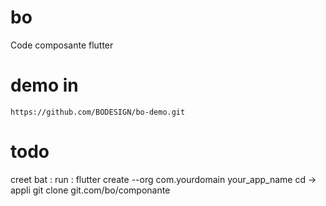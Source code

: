 # bo
Code composante flutter 

# demo in 
	https://github.com/BODESIGN/bo-demo.git

# todo 
creet bat : 
	run :
		flutter create --org com.yourdomain your_app_name
		cd -> appli
		git clone git.com/bo/componante
